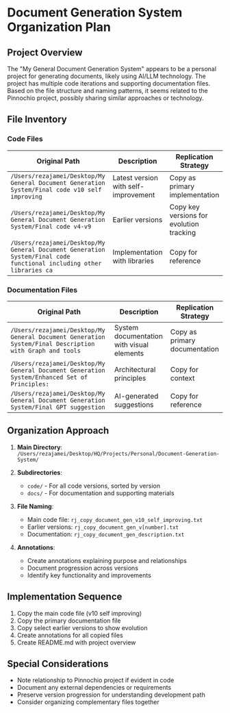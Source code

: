 # Document Generation System Organization Plan

## Project Overview

The "My General Document Generation System" appears to be a personal project for generating documents, likely using AI/LLM technology. The project has multiple code iterations and supporting documentation files. Based on the file structure and naming patterns, it seems related to the Pinnochio project, possibly sharing similar approaches or technology.

## File Inventory

### Code Files

| Original Path | Description | Replication Strategy |
|---------------|-------------|----------------------|
| `/Users/rezajamei/Desktop/My General Document Generation System/Final code v10 self improving` | Latest version with self-improvement | Copy as primary implementation |
| `/Users/rezajamei/Desktop/My General Document Generation System/Final code v4-v9` | Earlier versions | Copy key versions for evolution tracking |
| `/Users/rezajamei/Desktop/My General Document Generation System/Final code functional including other libraries ca` | Implementation with libraries | Copy for reference |

### Documentation Files

| Original Path | Description | Replication Strategy |
|---------------|-------------|----------------------|
| `/Users/rezajamei/Desktop/My General Document Generation System/Final Description with Graph and tools` | System documentation with visual elements | Copy as primary documentation |
| `/Users/rezajamei/Desktop/My General Document Generation System/Enhanced Set of Principles:` | Architectural principles | Copy for context |
| `/Users/rezajamei/Desktop/My General Document Generation System/Final GPT suggestion` | AI-generated suggestions | Copy for reference |

## Organization Approach

1. **Main Directory**: `/Users/rezajamei/Desktop/HQ/Projects/Personal/Document-Generation-System/`
   
2. **Subdirectories**:
   - `code/` - For all code versions, sorted by version
   - `docs/` - For documentation and supporting materials

3. **File Naming**:
   - Main code file: `rj_copy_document_gen_v10_self_improving.txt`
   - Earlier versions: `rj_copy_document_gen_v[number].txt`
   - Documentation: `rj_copy_document_gen_description.txt`

4. **Annotations**:
   - Create annotations explaining purpose and relationships
   - Document progression across versions
   - Identify key functionality and improvements

## Implementation Sequence

1. Copy the main code file (v10 self improving)
2. Copy the primary documentation file
3. Copy select earlier versions to show evolution
4. Create annotations for all copied files
5. Create README.md with project overview

## Special Considerations

- Note relationship to Pinnochio project if evident in code
- Document any external dependencies or requirements
- Preserve version progression for understanding development path
- Consider organizing complementary files together